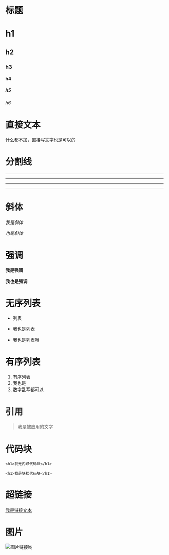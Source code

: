 # 标题

# h1

## h2

### h3

#### h4 

##### h5

###### h6

# 直接文本

什么都不加，直接写文字也是可以的

# 分割线

***

* * *

___

_ _ _


# 斜体

_我是斜体_

*也是斜体*

# 强调

__我是强调__

**我也是强调**

# 无序列表

* 列表
- 我也是列表
+ 我也是列表哦

# 有序列表

1. 有序列表
2. 我也是
5. 数字乱写都可以

# 引用

> 我是被应用的文字

# 代码块

```<h1>我是内联代码块</h1>``` 

```
<h1>我是块状代码块</h1> 
```

# 超链接

[我是链接文本](https://baidu.com)

# 图片

![图片链接哟](http://s15.sinaimg.cn/large/62c5d0cdg734c956d962e&690)




